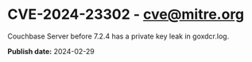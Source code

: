 # CVE-2024-23302 - cve@mitre.org

Couchbase Server before 7.2.4 has a private key leak in goxdcr.log.

**Publish date:** 2024-02-29
